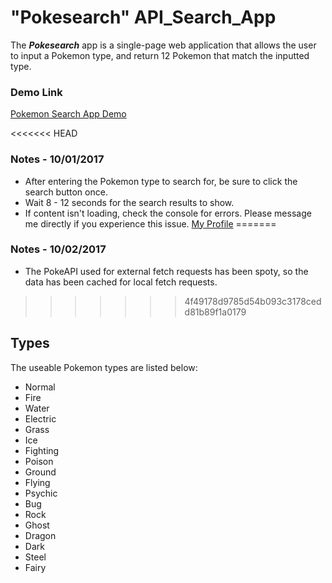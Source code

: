 # "Pokesearch" API_Search_App
The **_Pokesearch_** app is a single-page web application that allows the user to input a Pokemon type, and return 12 Pokemon that match the inputted type.

### Demo Link
[Pokemon Search App Demo](http://mattpezzente.com/projects/pokesearch/index.html)


<<<<<<< HEAD
### Notes - 10/01/2017
* After entering the Pokemon type to search for, be sure to click the search button once.
* Wait 8 - 12 seconds for the search results to show.
* If content isn't loading, check the console for errors. Please message me directly if you experience this issue. [My Profile](https://github.com/salogost)
=======
### Notes - 10/02/2017
* The PokeAPI used for external fetch requests has been spoty, so the data has been cached for local fetch requests.
>>>>>>> 4f49178d9785d54b093c3178cedd81b89f1a0179

## Types
The useable Pokemon types are listed below:
* Normal
* Fire
* Water
* Electric
* Grass
* Ice
* Fighting
* Poison
* Ground
* Flying
* Psychic
* Bug
* Rock
* Ghost
* Dragon
* Dark
* Steel
* Fairy
